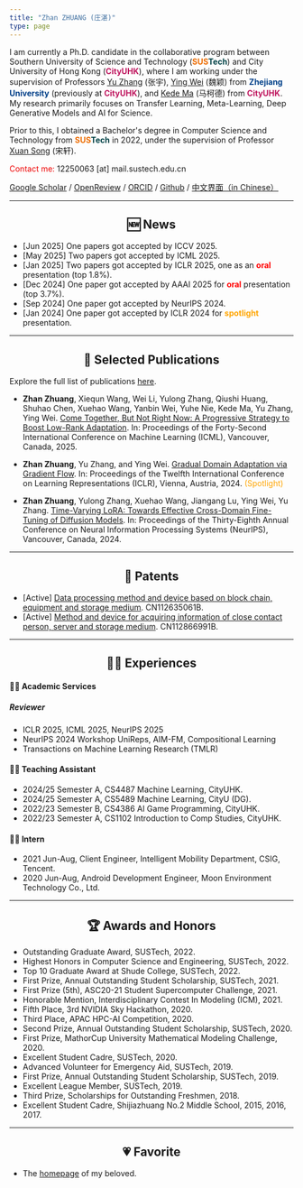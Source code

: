 ```yaml
---
title: "Zhan ZHUANG (庄湛)"
type: page
---
```


I am currently a Ph.D. candidate in the collaborative program between Southern University of Science and Technology (<font color=#ed6c00><strong>SUS</strong></font><font color=#004246><strong>Tech</strong></font>) and City University of Hong Kong (<font color=#bf165e><strong>CityUHK</strong></font>), where I am working under the supervision of Professors [Yu Zhang](https://yuzhanghk.github.io/) (张宇), [Ying Wei](https://wei-ying.net/) (魏颖) from <font color=#003f88><strong>Zhejiang University</strong></font> (previously at <font color=#bf165e><strong>CityUHK</strong></font>), and [Kede Ma](https://kedema.org/) (马柯德) from <font color=#bf165e><strong>CityUHK</strong></font>. My research primarily focuses on Transfer Learning, Meta-Learning, Deep Generative Models and AI for Science.

Prior to this, I obtained a Bachelor's degree in Computer Science and Technology from <font color=#ed6c00><strong>SUS</strong></font><font color=#004246><strong>Tech</strong></font> in 2022, under the supervision of Professor [Xuan Song](https://faculty.sustech.edu.cn/songx) (宋轩).

<font color="#EE0000">Contact me:</font> 12250063 [at] mail.sustech.edu.cn

[Google Scholar](https://scholar.google.com/citations?user=YC7hQdIAAAAJ) /  [OpenReview](https://openreview.net/profile?id=~Zhan_Zhuang1) / [ORCID](https://orcid.org/0000-0003-0215-8728) / [Github](https://github.com/zwebzone) / <font color="#39C5BB"> [中文界面（in Chinese）](./cn) </font>

---
<h2 align="center"> 🆕 News </h2>

- [Jun 2025] One papers got accepted by ICCV 2025.
- [May 2025] Two papers got accepted by ICML 2025.
- [Jan 2025] Two papers got accepted by ICLR 2025, one as an <font color=red><strong>oral</strong></font> presentation (top 1.8%).
- [Dec 2024] One paper got accepted by AAAI 2025 for <font color=red><strong>oral</strong></font> presentation (top 3.7%).
- [Sep 2024] One paper got accepted by NeurIPS 2024.
- [Jan 2024] One paper got accepted by ICLR 2024 for <font color=orange><strong>spotlight</strong></font> presentation.

---
<h2 align="center"> 📕 Selected Publications </h2>

Explore the full list of publications <font color="#EE0000">[here](../publications/)</font>.

- **Zhan Zhuang**, Xiequn Wang, Wei Li, Yulong Zhang, Qiushi Huang, Shuhao Chen, Xuehao Wang, Yanbin Wei, Yuhe Nie, Kede Ma, Yu Zhang, Ying Wei. [Come Together, But Not Right Now: A Progressive Strategy to Boost Low-Rank Adaptation](https://openreview.net/forum?id=Zha2m39ZoM).  In: Proceedings of the Forty-Second International Conference on Machine Learning (ICML), Vancouver, Canada, 2025.

- **Zhan Zhuang**, Yu Zhang, and Ying Wei. [Gradual Domain Adaptation via Gradient Flow](https://openreview.net/forum?id=iTTZFKrlGV).  In: Proceedings of the Twelfth International Conference on Learning Representations (ICLR), Vienna, Austria, 2024. <font color="orange"> (Spotlight) </font>

- **Zhan Zhuang**, Yulong Zhang, Xuehao Wang, Jiangang Lu, Ying Wei, Yu Zhang. [Time-Varying LoRA: Towards Effective Cross-Domain Fine-Tuning of Diffusion Models](https://openreview.net/forum?id=SgODU2mx9T). In: Proceedings of the Thirty-Eighth Annual Conference on Neural Information Processing Systems (NeurIPS), Vancouver, Canada, 2024.



<!-- - Qiushi Huang, Tom Ko, **Zhan Zhuang**, Lilian Tang, Yu Zhang. [HiRA: Parameter-Efficient Hadamard High-Rank Adaptation for Large Language Models](https://openreview.net/forum?id=iTTZFKrlGV).  In: Proceedings of the Thirteenth International Conference on Learning Representations (ICLR), Singapore, 2025. <font color="red"> (Oral) </font> -->


---
<h2 align="center"> 📃 Patents </h2>

- [Active] [Data processing method and device based on block chain, equipment and storage medium](https://patents.google.com/patent/CN112635061B/). CN112635061B.
- [Active] [Method and device for acquiring information of close contact person, server and storage medium](https://patents.google.com/patent/CN112866991B/). CN112866991B.

---

<h2 align="center"> 🙋‍♂️ Experiences </h2>

#### 👨‍💻 Academic Services
##### Reviewer
- ICLR 2025, ICML 2025, NeurIPS 2025
- NeurIPS 2024 Workshop UniReps, AIM-FM, Compositional Learning
- Transactions on Machine Learning Research (TMLR)

#### 👨‍🏫 Teaching Assistant
- 2024/25 Semester A, CS4487 Machine Learning, CityUHK.
- 2024/25 Semester A, CS5489 Machine Learning, CityU (DG).
- 2022/23 Semester B, CS4386 AI Game Programming, CityUHK.
- 2022/23 Semester A, CS1102 Introduction to Comp Studies, CityUHK.

#### 👨‍🔧 Intern
- 2021 Jun-Aug, Client Engineer, Intelligent Mobility Department, CSIG, Tencent.
- 2020 Jun-Aug, Android Development Engineer, Moon Environment Technology Co., Ltd.

---
<h2 align="center"> 🏆 Awards and Honors </h2>

- Outstanding Graduate Award, SUSTech, 2022.
- Highest Honors in Computer Science and Engineering, SUSTech, 2022.
- Top 10 Graduate Award at Shude College, SUSTech, 2022.
- First Prize, Annual Outstanding Student Scholarship, SUSTech, 2021.
- First Prize (5th), ASC20-21 Student Supercomputer Challenge, 2021.
- Honorable Mention, Interdisciplinary Contest In Modeling (ICM), 2021.
- Fifth Place, 3rd NVIDIA Sky Hackathon, 2020.
- Third Place, APAC HPC-AI Competition, 2020.
- Second Prize, Annual Outstanding Student Scholarship, SUSTech, 2020.
- First Prize, MathorCup University Mathematical Modeling Challenge, 2020.
- Excellent Student Cadre, SUSTech, 2020.
- Advanced Volunteer for Emergency Aid, SUSTech, 2019.
- First Prize, Annual Outstanding Student Scholarship, SUSTech, 2019.
- Excellent League Member, SUSTech, 2019.
- Third Prize, Scholarships for Outstanding Freshmen, 2018.
- Excellent Student Cadre, Shijiazhuang No.2 Middle School, 2015, 2016, 2017.

---
<h2 align="center"> 💗 Favorite </h2>

- The [homepage](https://nyh-dolphin.github.io/) of my beloved.